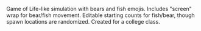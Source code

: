 Game of Life-like simulation with bears and fish emojis. Includes "screen" wrap for bear/fish movement.
Editable starting counts for fish/bear, though spawn locations are randomized.
Created for a college class.
